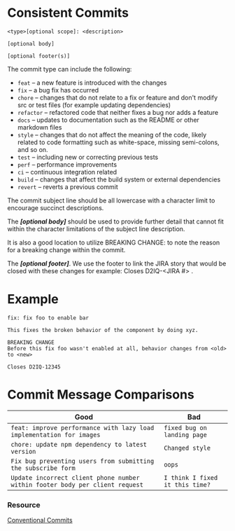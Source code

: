 # Consistent Commits

```
<type>[optional scope]: <description>

[optional body]

[optional footer(s)]
```

The commit type can include the following:

* `feat` – a new feature is introduced with the changes
* `fix` – a bug fix has occurred
* `chore` – changes that do not relate to a fix or feature and don't modify src or test files (for example updating dependencies)
* `refactor` – refactored code that neither fixes a bug nor adds a feature
* `docs` – updates to documentation such as the README or other markdown files
* `style` – changes that do not affect the meaning of the code, likely related to code formatting such as white-space, missing semi-colons, and so on.
* `test` – including new or correcting previous tests
* `perf` – performance improvements
* `ci` – continuous integration related
* `build` – changes that affect the build system or external dependencies
* `revert` – reverts a previous commit 


The commit ***<type>*** subject line should be all lowercase with a character limit to encourage succinct descriptions.

The ***[optional body]*** should be used to provide further detail that cannot fit within the character limitations of the subject line description.

It is also a good location to utilize BREAKING CHANGE: ***<description>*** to note the reason for a breaking change within the commit.

The ***[optional footer]***. We use the footer to link the JIRA story that would be closed with these changes for example: Closes D2IQ-<JIRA #> .


# Example

```
fix: fix foo to enable bar

This fixes the broken behavior of the component by doing xyz. 

BREAKING CHANGE
Before this fix foo wasn't enabled at all, behavior changes from <old> to <new>

Closes D2IQ-12345
```

# Commit Message Comparisons

| Good                                                         | Bad                             |
| ------------------------------------------------------------ | ------------------------------- |
| `feat: improve performance with lazy load implementation for images` | `fixed bug on landing page`     |
| `chore: update npm dependency to latest version`             | `Changed style`                 |
| `Fix bug preventing users from submitting the subscribe form` | `oops`                          |
| `Update incorrect client phone number within footer body per client request` | `I think I fixed it this time?` |


### Resource

[Conventional Commits](https://www.freecodecamp.org/news/how-to-write-better-git-commit-messages/)

